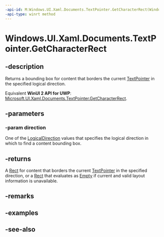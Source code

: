 ```yaml
---
-api-id: M:Windows.UI.Xaml.Documents.TextPointer.GetCharacterRect(Windows.UI.Xaml.Documents.LogicalDirection)
-api-type: winrt method
---
```


<!-- Method syntax
public Windows.Foundation.Rect GetCharacterRect(Windows.UI.Xaml.Documents.LogicalDirection direction)
-->

# Windows.UI.Xaml.Documents.TextPointer.GetCharacterRect

## -description
Returns a bounding box for content that borders the current [TextPointer](textpointer.md) in the specified logical direction.

Equivalent **WinUI 2 API for UWP**: [Microsoft.UI.Xaml.Documents.TextPointer.GetCharacterRect](/windows/winui/api/microsoft.ui.xaml.documents.textpointer.getcharacterrect).

## -parameters
### -param direction
One of the [LogicalDirection](logicaldirection.md) values that specifies the logical direction in which to find a content bounding box.

## -returns
A [Rect](../windows.foundation/rect.md) for content that borders the current [TextPointer](textpointer.md) in the specified direction, or a [Rect](../windows.foundation/rect.md) that evaluates as [Empty](../windows.ui.xaml/recthelper_empty.md) if current and valid layout information is unavailable.

## -remarks

## -examples

## -see-also
